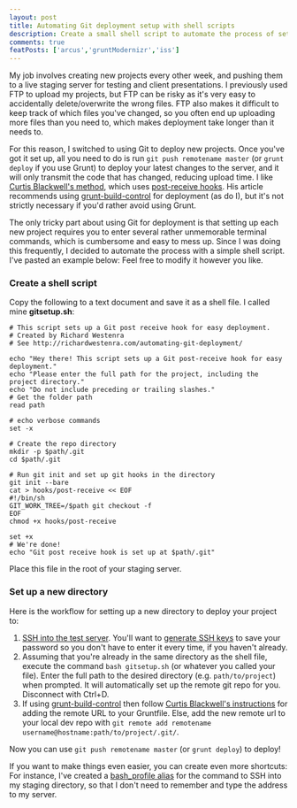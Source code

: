 ```yaml
---
layout: post
title: Automating Git deployment setup with shell scripts
description: Create a small shell script to automate the process of setting up your staging server directory.
comments: true
featPosts: ['arcus','gruntModernizr','iss']
---
```


My job involves creating new projects every other week, and pushing them to a live staging server for testing and client presentations. I previously used FTP to upload my projects, but FTP can be risky as it's very easy to accidentally delete/overwrite the wrong files. FTP also makes it difficult to keep track of which files you've changed, so you often end up uploading more files than you need to, which makes deployment take longer than it needs to.

For this reason, I switched to using Git to deploy new projects. Once you've got it set up, all you need to do is run `git push remotename master` (or `grunt deploy` if you use Grunt) to deploy your latest changes to the server, and it will only transmit the code that has changed, reducing upload time. I like [Curtis Blackwell's method](http://curtisblackwell.com/blog/my-deploy-method-brings-most-of-the-boys-to-the-yard), which uses [post-receive hooks](http://gthooks.com/). His article recommends using [grunt-build-control](https://github.com/robwierzbowski/grunt-build-control) for deployment (as do I), but it's not strictly necessary if you'd rather avoid using Grunt.

The only tricky part about using Git for deployment is that setting up each new project requires you to enter several rather unmemorable terminal commands, which is cumbersome and easy to mess up. Since I was doing this frequently, I decided to automate the process with a simple shell script. I've pasted an example below: Feel free to modify it however you like.


### Create a shell script

Copy the following to a text document and save it as a shell file. I called mine **gitsetup.sh**:

    # This script sets up a Git post receive hook for easy deployment.
    # Created by Richard Westenra
    # See http://richardwestenra.com/automating-git-deployment/

    echo "Hey there! This script sets up a Git post-receive hook for easy deployment."
    echo "Please enter the full path for the project, including the project directory."
    echo "Do not include preceding or trailing slashes."
    # Get the folder path
    read path

    # echo verbose commands
    set -x

    # Create the repo directory
    mkdir -p $path/.git
    cd $path/.git

    # Run git init and set up git hooks in the directory
    git init --bare
    cat > hooks/post-receive << EOF
    #!/bin/sh
    GIT_WORK_TREE=/$path git checkout -f
    EOF
    chmod +x hooks/post-receive

    set +x
    # We're done!
    echo "Git post receive hook is set up at $path/.git"

Place this file in the root of your staging server.

### Set up a new directory

Here is the workflow for setting up a new directory to deploy your project to:

1. [SSH into the test server](http://www.wikihow.com/SSH-to-a-Server). You'll want to [generate SSH keys](http://kb.site5.com/shell-access-ssh/how-to-generate-ssh-keys-and-login-to-your-account-with-ssh/?id=185945) to save your password so you don't have to enter it every time, if you haven't already.
2. Assuming that you're already in the same directory as the shell file, execute the command `bash gitsetup.sh` (or whatever you called your file). Enter the full path to the desired directory (e.g. `path/to/project`) when prompted. It will automatically set up the remote git repo for you. Disconnect with Ctrl+D.
3. If using [grunt-build-control](https://blog.5apps.com/2014/05/29/deploying-static-apps-with-grunt-build-control-on-5apps-deploy.html) then follow [Curtis Blackwell's instructions](http://curtisblackwell.com/blog/my-deploy-method-brings-most-of-the-boys-to-the-yard) for adding the remote URL to your Gruntfile. Else, add the new remote url to your local dev repo with `git remote add remotename username@hostname:path/to/project/.git/`.

Now you can use `git push remotename master` (or `grunt deploy`) to deploy! 

If you want to make things even easier, you can create even more shortcuts: For instance, I've created a [bash_profile alias](http://www.moncefbelyamani.com/create-aliases-in-bash-profile-to-assign-shortcuts-for-common-terminal-commands/) for the command to SSH into my staging directory, so that I don't need to remember and type the address to my server.
